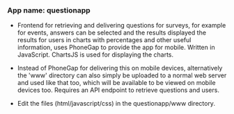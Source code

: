 ### App name: questionapp

* Frontend for retrieving and delivering questions for surveys, for example for events, answers can be selected and the results displayed the results for users in charts with percentages and other useful information, uses PhoneGap to provide the app for mobile. Written in JavaScript. ChartsJS is used for displaying the charts.

* Instead of PhoneGap for delivering this on mobile devices, alternatively the 'www' directory can also simply be uploaded to a normal web server and used like that too, which will be available to be viewed on mobile devices too. Requires an API endpoint to retrieve questions and users.

* Edit the files (html/javascript/css) in the questionapp/www directory.
